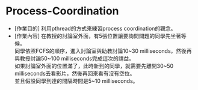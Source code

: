 # Process-Coordination
 * [作業目的] 利用pthread的方式來練習process coordination的觀念。
 * [作業內容] 在教授的討論室外面，有5張位置讓要詢問問題的同學先坐著等候。<br/>
 同學依照FCFS的順序，進入討論室與助教討論10~30 milliseconds，然後再與教授討論50~100 milliseconds完成這次的請益。<br/>
 如果討論室外面的位置滿了，此時新到的同學，就需要先離開30~50 milliseconds去看影片，然後再回來看有沒有空位。<br/>
 並且假設同學到達的間隔時間是5~10 milliseconds。
